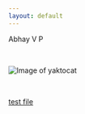 ```yaml
---
layout: default
---
```


Abhay V P

<br>

![Image of yaktocat](https://octodex.github.com/images/yaktocat.png)

<br>

[test file](https://github.com)
